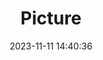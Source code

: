 ---
weight: 1
images:
- /images/edited/188.jpeg
title: Picture
date: 2023-11-11 14:40:36
tags: [luminarneo,work,ilce7m3,person,people]
---